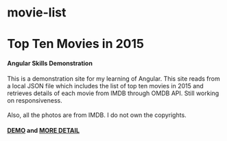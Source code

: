 # movie-list
<h1>Top Ten Movies in 2015</h1>
<h4>Angular Skills Demonstration</h4>

<p>This is a demonstration site for my learning of Angular. This site reads from a local JSON file which includes the list of top ten movies in 2015 and retrieves details of each movie from IMDB through OMDB API. Still working on responsiveness.
<br><br>
Also, all the photos are from IMDB. I do not own the copyrights.</p>

<h4><a href="http://yingchunwang.co/MovieList/index.html#/">DEMO</a> and <a href="http://yingchunwang.co/MovieList/index.html#/about">MORE DETAIL</a></h4>

